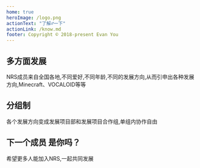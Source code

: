 ```yaml
---
home: true
heroImage: /logo.png
actionText: "了解♂一下"
actionLink: /know.md
footer: Copyright © 2018-present Evan You
---
```


<div class="features">
  <div class="feature">
    <h2>多方面发展</h2>
    <p>NRS成员来自全国各地,不同爱好,不同年龄,不同的发展方向,从而引申出各种发展方向,Minecraft、VOCALOID等等</p>
  </div>
  <div class="feature">
    <h2>分组制</h2>
    <p>各个发展方向变成发展项目部和发展项目合作组,单组内协作自由</p>
  </div>
  <div class="feature">
    <h2>下一个成员 是你吗？</h2>
    <p>希望更多人能加入NRS,一起共同发展</p>
  </div>
</div>
